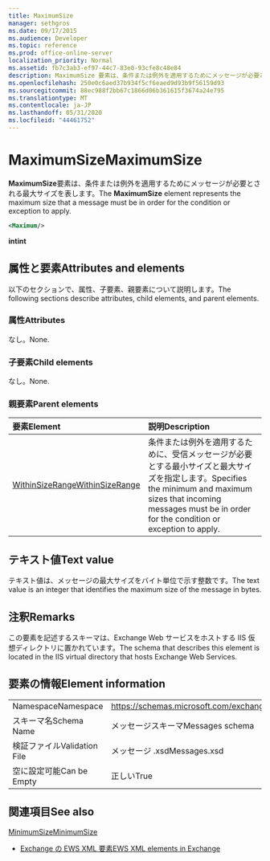 ```yaml
---
title: MaximumSize
manager: sethgros
ms.date: 09/17/2015
ms.audience: Developer
ms.topic: reference
ms.prod: office-online-server
localization_priority: Normal
ms.assetid: fb7c3ab3-ef97-44c7-83e0-93cfe8c48e84
description: MaximumSize 要素は、条件または例外を適用するためにメッセージが必要とされる最大サイズを表します。
ms.openlocfilehash: 250e0c6aed37b934f5cf6eaed9d93b9f56159d93
ms.sourcegitcommit: 88ec988f2bb67c1866d06b361615f3674a24e795
ms.translationtype: MT
ms.contentlocale: ja-JP
ms.lasthandoff: 05/31/2020
ms.locfileid: "44461752"
---
```

# <a name="maximumsize"></a><span data-ttu-id="086bc-103">MaximumSize</span><span class="sxs-lookup"><span data-stu-id="086bc-103">MaximumSize</span></span>

<span data-ttu-id="086bc-104">**MaximumSize**要素は、条件または例外を適用するためにメッセージが必要とされる最大サイズを表します。</span><span class="sxs-lookup"><span data-stu-id="086bc-104">The **MaximumSize** element represents the maximum size that a message must be in order for the condition or exception to apply.</span></span> 
  
```XML
<Maximum/>
```

 <span data-ttu-id="086bc-105">**int**</span><span class="sxs-lookup"><span data-stu-id="086bc-105">**int**</span></span>
## <a name="attributes-and-elements"></a><span data-ttu-id="086bc-106">属性と要素</span><span class="sxs-lookup"><span data-stu-id="086bc-106">Attributes and elements</span></span>

<span data-ttu-id="086bc-107">以下のセクションで、属性、子要素、親要素について説明します。</span><span class="sxs-lookup"><span data-stu-id="086bc-107">The following sections describe attributes, child elements, and parent elements.</span></span>
  
### <a name="attributes"></a><span data-ttu-id="086bc-108">属性</span><span class="sxs-lookup"><span data-stu-id="086bc-108">Attributes</span></span>

<span data-ttu-id="086bc-109">なし。</span><span class="sxs-lookup"><span data-stu-id="086bc-109">None.</span></span>
  
### <a name="child-elements"></a><span data-ttu-id="086bc-110">子要素</span><span class="sxs-lookup"><span data-stu-id="086bc-110">Child elements</span></span>

<span data-ttu-id="086bc-111">なし。</span><span class="sxs-lookup"><span data-stu-id="086bc-111">None.</span></span>
  
### <a name="parent-elements"></a><span data-ttu-id="086bc-112">親要素</span><span class="sxs-lookup"><span data-stu-id="086bc-112">Parent elements</span></span>

|<span data-ttu-id="086bc-113">**要素**</span><span class="sxs-lookup"><span data-stu-id="086bc-113">**Element**</span></span>|<span data-ttu-id="086bc-114">**説明**</span><span class="sxs-lookup"><span data-stu-id="086bc-114">**Description**</span></span>|
|:-----|:-----|
|[<span data-ttu-id="086bc-115">WithinSizeRange</span><span class="sxs-lookup"><span data-stu-id="086bc-115">WithinSizeRange</span></span>](withinsizerange.md) <br/> |<span data-ttu-id="086bc-116">条件または例外を適用するために、受信メッセージが必要とする最小サイズと最大サイズを指定します。</span><span class="sxs-lookup"><span data-stu-id="086bc-116">Specifies the minimum and maximum sizes that incoming messages must be in order for the condition or exception to apply.</span></span>  <br/> |
   
## <a name="text-value"></a><span data-ttu-id="086bc-117">テキスト値</span><span class="sxs-lookup"><span data-stu-id="086bc-117">Text value</span></span>

<span data-ttu-id="086bc-118">テキスト値は、メッセージの最大サイズをバイト単位で示す整数です。</span><span class="sxs-lookup"><span data-stu-id="086bc-118">The text value is an integer that identifies the maximum size of the message in bytes.</span></span>
  
## <a name="remarks"></a><span data-ttu-id="086bc-119">注釈</span><span class="sxs-lookup"><span data-stu-id="086bc-119">Remarks</span></span>

<span data-ttu-id="086bc-120">この要素を記述するスキーマは、Exchange Web サービスをホストする IIS 仮想ディレクトリに置かれています。</span><span class="sxs-lookup"><span data-stu-id="086bc-120">The schema that describes this element is located in the IIS virtual directory that hosts Exchange Web Services.</span></span>
  
## <a name="element-information"></a><span data-ttu-id="086bc-121">要素の情報</span><span class="sxs-lookup"><span data-stu-id="086bc-121">Element information</span></span>

|||
|:-----|:-----|
|<span data-ttu-id="086bc-122">Namespace</span><span class="sxs-lookup"><span data-stu-id="086bc-122">Namespace</span></span>  <br/> |https://schemas.microsoft.com/exchange/services/2006/messages  <br/> |
|<span data-ttu-id="086bc-123">スキーマ名</span><span class="sxs-lookup"><span data-stu-id="086bc-123">Schema Name</span></span>  <br/> |<span data-ttu-id="086bc-124">メッセージスキーマ</span><span class="sxs-lookup"><span data-stu-id="086bc-124">Messages schema</span></span>  <br/> |
|<span data-ttu-id="086bc-125">検証ファイル</span><span class="sxs-lookup"><span data-stu-id="086bc-125">Validation File</span></span>  <br/> |<span data-ttu-id="086bc-126">メッセージ .xsd</span><span class="sxs-lookup"><span data-stu-id="086bc-126">Messages.xsd</span></span>  <br/> |
|<span data-ttu-id="086bc-127">空に設定可能</span><span class="sxs-lookup"><span data-stu-id="086bc-127">Can be Empty</span></span>  <br/> |<span data-ttu-id="086bc-128">正しい</span><span class="sxs-lookup"><span data-stu-id="086bc-128">True</span></span>  <br/> |
   
## <a name="see-also"></a><span data-ttu-id="086bc-129">関連項目</span><span class="sxs-lookup"><span data-stu-id="086bc-129">See also</span></span>



[<span data-ttu-id="086bc-130">MinimumSize</span><span class="sxs-lookup"><span data-stu-id="086bc-130">MinimumSize</span></span>](minimumsize.md)


- [<span data-ttu-id="086bc-131">Exchange の EWS XML 要素</span><span class="sxs-lookup"><span data-stu-id="086bc-131">EWS XML elements in Exchange</span></span>](ews-xml-elements-in-exchange.md)

